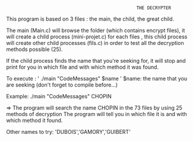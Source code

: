                                                      THE DECRYPTER
  
  
  This program is based on 3 files : the main, the child, the great child.
  
  The main (Main.c) will browse the folder (which contains encrypt files), it will create a child process (mini-projet.c) for each files ,
  this child process will create other child processes (fils.c) in order to test all the decryption methods possible (25).
  
  If the child process finds the name that you're seeking for, it will stop and print for you in which file and with which method it was found.
           
           
                      
  To execute : ' ./main "CodeMessages" $name ' $name: the name that you are seeking  (don't forget to compile before...)
  
  Example: ./main "CodeMessages" CHOPIN
  
  => The program will search the name CHOPIN in the 73 files by using 25 methods of decryption 
     The program will tell you in which file it is and with which method it found.
     
  Other names to try: 'DUBOIS','GAMORY','GUIBERT'   
  
